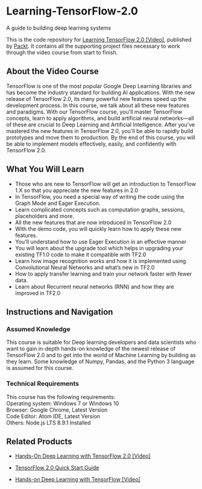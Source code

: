 # Learning-TensorFlow-2.0
A guide to building deep learning systems	<br/>

This is the code repository for [Learning TensorFlow 2.0 [Video]](https://www.packtpub.com/big-data-and-business-intelligence/learning-tensorflow-20-video), published by [Packt](https://www.packtpub.com/?utm_source=github). It contains all the supporting project files necessary to work through the video course from start to finish.

## About the Video Course
TensorFlow is one of the most popular Google Deep Learning libraries and has become the industry standard for building AI applications. With the new release of TensorFlow 2.0, its many powerful new features speed up the development process.
In this course, we talk about all these new features and paradigms. With our TensorFlow course, you'll master TensorFlow concepts, learn to apply algorithms, and build artificial neural networks—all of these are crucial to Deep Learning and Artificial Intelligence. After you've mastered the new features in TensorFlow 2.0, you'll be able to rapidly build prototypes and move them to production.
By the end of this course, you will be able to implement models effectively, easily, and confidently with TensorFlow 2.0.

<H2>What You Will Learn</H2>
<DIV class=book-info-will-learn-text>
<UL>
<LI>Those who are new to TensorFlow will get an introduction to TensorFlow 1.X so that you appreciate the new features in 2.0
<LI>In TensorFlow, you need a special way of writing the code using the Graph Mode and Eager Execution.
<LI>Learn complicated concepts such as computation graphs, sessions, placeholders and more.
<LI>All the new features that are now introduced in TensorFlow 2.0
<LI>With the demo code, you will quickly learn how to apply these new features.
<LI>You'll understand how to use Eager Execution in an effective manner
<LI>You will learn about the upgrade tool which helps in upgrading your existing TF1.0 code to make it compatible with TF2.0
<LI>Learn how image recognition works and how it is implemented using Convolutional Neural Networks and what’s new in TF2.0
<LI>How to apply transfer learning and train your network faster with fewer data.
<LI>Learn about Recurrent neural networks (RNN) and how they are improved in TF2.0
</LI></UL></DIV>

## Instructions and Navigation
### Assumed Knowledge
This course is suitable for Deep learning developers and data scientists who want to gain in-depth hands-on knowledge of the newest release of TensorFlow 2.0 and to get into the world of Machine Learning by building as they learn. Some knowledge of Numpy, Pandas, and the Python 3 language is assumed for this course.	

### Technical Requirements
This course has the following requirements:<br/>
Operating system: Windows 7 or Windows 10<br/>
Browser: Google Chrome, Latest Version<br/>
Code Editor: Atom IDE, Latest Version<br/>
Others: Node.js LTS 8.9.1 Installed<br/>



## Related Products
* [Hands-On Deep Learning with TensorFlow 2.0 [Video]](https://prod.packtpub.com/in/application-development/hands-deep-learning-tensorflow-20-video)

* [TensorFlow 2.0 Quick Start Guide](https://prod.packtpub.com/in/big-data-and-business-intelligence/tensorflow-20-quick-start-guide)

* [Hands-on Deep Learning with TensorFlow [Video]](https://prod.packtpub.com/in/big-data-and-business-intelligence/hands-deep-learning-tensorflow-video)
